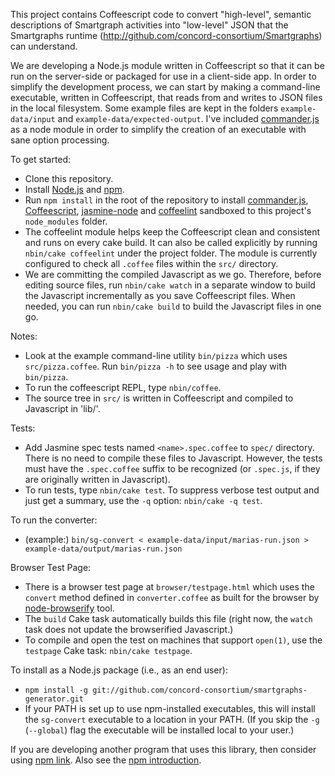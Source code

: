This project contains Coffeescript code to convert "high-level", semantic descriptions of Smartgraph activities into
"low-level" JSON that the Smartgraphs runtime (http://github.com/concord-consortium/Smartgraphs) can understand.

We are developing a Node.js module written in Coffeescript so that it can be run on the server-side or packaged for use in a client-side app. In order to simplify the development process, we can start by making a command-line executable, written in Coffeescript, that reads from and writes to JSON files in the local filesystem. Some example files are kept in the folders `example-data/input` and `example-data/expected-output`. I've included [commander.js](https://github.com/visionmedia/commander.js/) as a node module in order to simplify the creation of an executable with sane option processing.

To get started:

  * Clone this repository.
  * Install [Node.js](http://nodejs.org/) and [npm](http://npmjs.org/).
  * Run `npm install` in the root of the repository to install [commander.js](https://github.com/visionmedia/commander.js/), [Coffeescript](http://jashkenas.github.com/coffee-script/), [jasmine-node](https://github.com/mhevery/jasmine-node) and [coffeelint](https://github.com/clutchski/coffeelint/) sandboxed to this project's `node_modules` folder.
  * The coffeelint module helps keep the Coffeescript clean and consistent and runs on every cake build. It can also be called explicitly by running `nbin/cake coffeelint` under the project folder. The module is currently configured to check all `.coffee` files within the `src/` directory.
  * We are committing the compiled Javascript as we go. Therefore, before editing source files, run `nbin/cake watch` in a separate window to build the Javascript incrementally as you save Coffeescript files. When needed, you can run `nbin/cake build` to build the Javascript files in one go.
  
Notes: 

  * Look at the example command-line utility `bin/pizza` which uses `src/pizza.coffee`. Run `bin/pizza -h` to see usage and play with `bin/pizza`.
  * To run the coffeescript REPL, type `nbin/coffee`.
  * The source tree in `src/` is written in Coffeescript and compiled to Javascript in 'lib/'.


Tests:

  * Add Jasmine spec tests named `<name>.spec.coffee` to `spec/` directory. There is no need to compile these files to Javascript. However, the tests must have the `.spec.coffee` suffix to be recognized (or `.spec.js`, if they are originally written in Javascript).
  * To run tests, type `nbin/cake test`. To suppress verbose test output and just get a summary, use the `-q` option: `nbin/cake -q test`.
  
To run the converter:

  * (example:) `bin/sg-convert < example-data/input/marias-run.json > example-data/output/marias-run.json`
  
Browser Test Page:

  * There is a browser test page at `browser/testpage.html` which uses the `convert` method defined in `converter.coffee` as built for the browser by [node-browserify](https://github.com/substack/node-browserify) tool.
  * The `build` Cake task automatically builds this file (right now, the `watch` task does not update the browserified Javascript.)
  * To compile and open the test on machines that support `open(1)`, use the `testpage` Cake task: `nbin/cake testpage`.
    
To install as a Node.js package (i.e., as an end user):

  * `npm install -g git://github.com/concord-consortium/smartgraphs-generator.git`
  * If your PATH is set up to use npm-installed executables, this will install the `sg-convert` executable to a location in your PATH. (If you skip the `-g` (`--global`) flag the executable will be installed local to your user.)

  If you are developing another program that uses this library, then consider using [npm link](http://npmjs.org/doc/link.html).  Also see the [npm introduction](http://howtonode.org/introduction-to-npm).
